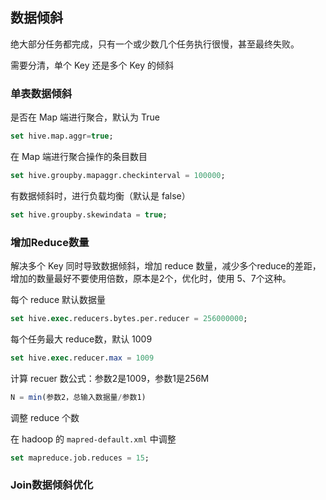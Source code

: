 ## 数据倾斜

​	绝大部分任务都完成，只有一个或少数几个任务执行很慢，甚至最终失败。

需要分清，单个 Key 还是多个 Key 的倾斜

### 单表数据倾斜



是否在 Map 端进行聚合，默认为 True

```sql
set hive.map.aggr=true;
```

在 Map 端进行聚合操作的条目数目

```sql
set hive.groupby.mapaggr.checkinterval = 100000;
```



有数据倾斜时，进行负载均衡（默认是 false）

```sql
set hive.groupby.skewindata = true;
```



### 增加Reduce数量

解决多个 Key 同时导致数据倾斜，增加 reduce 数量，减少多个reduce的差距，增加的数量最好不要使用倍数，原本是2个，优化时，使用 5、7个这种。

每个 reduce 默认数据量

```sql
set hive.exec.reducers.bytes.per.reducer = 256000000;
```

每个任务最大 reduce数，默认 1009

```sql
set hive.exec.reducer.max = 1009
```

计算 recuer 数公式：参数2是1009，参数1是256M

```sql
N = min(参数2，总输入数据量/参数1)
```

调整 reduce 个数

在 hadoop 的 `mapred-default.xml` 中调整

```sql
set mapreduce.job.reduces = 15;
```



### Join数据倾斜优化

